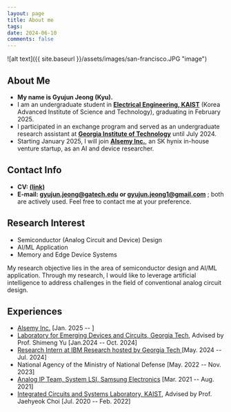 ```yaml
---
layout: page
title: About me
tags: 
date: 2024-06-10
comments: false
---
```

![alt text]({{ site.baseurl }}/assets/images/san-francisco.JPG "image")

## About Me
* <b>My name is Gyujun Jeong (Kyu).</b> <!-- Ph.D. applicant for Fall 2025.</b> -->
* I am an undergraduate student in <a href="https://ee.kaist.ac.kr/en/"><b>Electrical Engineering, KAIST</b></a> (Korea Advanced Institute of Science and Technology), graduating in February 2025.
* I participated in an exchange program and served as an undergraduate research assistant at <a href="https://ece.gatech.edu/"><b>Georgia Institute of Technology</b></a> until July 2024.
* Starting January 2025, I will join <a href="https://www.alsemy.com/"><b>Alsemy Inc.</b></a>, an SK hynix in-house venture startup, as an AI and device researcher.

## Contact Info
* <b>CV: <a href="https://drive.google.com/file/d/1oujY_gsymU8ubOB-sq8Kb1-x0INIrbPe/preview">(link)</a></b>
* <b>E-mail: <a href="mailto:gyujun.jeong@gatech.edu">gyujun.jeong@gatech.edu</a> or <a href="mailto:gyujun.jeong1@gmail.com">gyujun.jeong1@gmail.com</a></b> ; both are actively used. Feel free to contact me at your preference.

## Research Interest
* Semiconductor (Analog Circuit and Device) Design
* AI/ML Application
* Memory and Edge Device Systems<br>

My research objective lies in the area of semiconductor design and AI/ML application. Through my research, I would like to leverage artificial intelligence to address challenges in the field of conventional analog circuit design.

## Experiences
* <a href="https://www.alsemy.com/">Alsemy Inc.</a> [Jan. 2025 -- ]
* <a href="https://shimeng.ece.gatech.edu/">Laboratory for Emerging Devices and Circuits, Georgia Tech</a>, Advised by Prof. Shimeng Yu [Jan.2024 -- Oct. 2024]
* <a href="https://research.ibm.com/">Research Intern at IBM Research hosted by Georgia Tech </a> [May. 2024 -- Jul. 2024]
* National Agency of the Ministry of National Defense [May. 2022 -- Nov. 2023]
* <a href="https://semiconductor.samsung.com/about-us/business-area/system-lsi/">Analog IP Team, System LSI, Samsung Electronics</a> [Mar. 2021 -- Aug. 2021]
* <a href="https://www.icsl.kaist.ac.kr">Integrated Circuits and Systems Laboratory, KAIST</a>, Advised by Prof. Jaehyeok Choi [Jul. 2020 -- Feb. 2022]
<!-- <a href="http://hsnl.kaist.ac.kr">High-Speed Nanoelectronics Laboratory, KAIST</a>, Advised by Kyeonghoon Yang [Dec. 2019 -- Feb. 2020]-->
